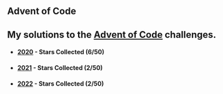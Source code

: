 ## Advent of Code

## My solutions to the [Advent of Code](https://adventofcode.com/) challenges.

* #### [2020](https://adventofcode.com/2020) - Stars Collected (6/50)
* #### [2021](https://adventofcode.com/2021) - Stars Collected (2/50)
* #### [2022](https://adventofcode.com/2022) - Stars Collected (2/50)